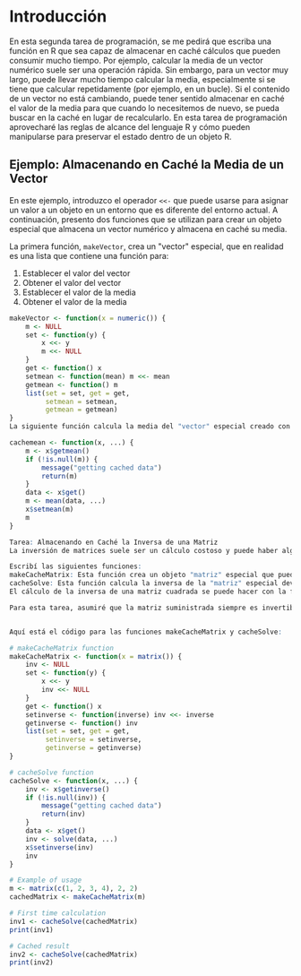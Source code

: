 # Introducción

En esta segunda tarea de programación, se me pedirá que escriba una función en R que sea capaz de almacenar en caché cálculos que pueden consumir mucho tiempo. Por ejemplo, calcular la media de un vector numérico suele ser una operación rápida. Sin embargo, para un vector muy largo, puede llevar mucho tiempo calcular la media, especialmente si se tiene que calcular repetidamente (por ejemplo, en un bucle). Si el contenido de un vector no está cambiando, puede tener sentido almacenar en caché el valor de la media para que cuando lo necesitemos de nuevo, se pueda buscar en la caché en lugar de recalcularlo. En esta tarea de programación aprovecharé las reglas de alcance del lenguaje R y cómo pueden manipularse para preservar el estado dentro de un objeto R.

## Ejemplo: Almacenando en Caché la Media de un Vector

En este ejemplo, introduzco el operador `<<-` que puede usarse para asignar un valor a un objeto en un entorno que es diferente del entorno actual. A continuación, presento dos funciones que se utilizan para crear un objeto especial que almacena un vector numérico y almacena en caché su media.

La primera función, `makeVector`, crea un "vector" especial, que en realidad es una lista que contiene una función para:

1. Establecer el valor del vector
2. Obtener el valor del vector
3. Establecer el valor de la media
4. Obtener el valor de la media

```r
makeVector <- function(x = numeric()) {
    m <- NULL
    set <- function(y) {
        x <<- y
        m <<- NULL
    }
    get <- function() x
    setmean <- function(mean) m <<- mean
    getmean <- function() m
    list(set = set, get = get,
         setmean = setmean,
         getmean = getmean)
}
La siguiente función calcula la media del "vector" especial creado con la función anterior. Sin embargo, primero verifica si la media ya ha sido calculada. Si es así, obtiene la media de la caché y omite el cálculo. De lo contrario, calcula la media de los datos y establece el valor de la media en la caché a través de la función setmean.

cachemean <- function(x, ...) {
    m <- x$getmean()
    if (!is.null(m)) {
        message("getting cached data")
        return(m)
    }
    data <- x$get()
    m <- mean(data, ...)
    x$setmean(m)
    m
}

Tarea: Almacenando en Caché la Inversa de una Matriz
La inversión de matrices suele ser un cálculo costoso y puede haber algún beneficio en almacenar en caché la inversa de una matriz en lugar de calcularla repetidamente. Mi tarea es escribir un par de funciones que almacenen en caché la inversa de una matriz.

Escribí las siguientes funciones:
makeCacheMatrix: Esta función crea un objeto "matriz" especial que puede almacenar en caché su inversa.
cacheSolve: Esta función calcula la inversa de la "matriz" especial devuelta por makeCacheMatrix. Si la inversa ya se ha calculado (y la matriz no ha cambiado), entonces cacheSolve debe recuperar la inversa de la caché.
El cálculo de la inversa de una matriz cuadrada se puede hacer con la función solve en R. Por ejemplo, si X es una matriz cuadrada invertible, entonces solve(X) devuelve su inversa.

Para esta tarea, asumiré que la matriz suministrada siempre es invertible.


Aquí está el código para las funciones makeCacheMatrix y cacheSolve:

# makeCacheMatrix function
makeCacheMatrix <- function(x = matrix()) {
    inv <- NULL
    set <- function(y) {
        x <<- y
        inv <<- NULL
    }
    get <- function() x
    setinverse <- function(inverse) inv <<- inverse
    getinverse <- function() inv
    list(set = set, get = get,
         setinverse = setinverse,
         getinverse = getinverse)
}

# cacheSolve function
cacheSolve <- function(x, ...) {
    inv <- x$getinverse()
    if (!is.null(inv)) {
        message("getting cached data")
        return(inv)
    }
    data <- x$get()
    inv <- solve(data, ...)
    x$setinverse(inv)
    inv
}

# Example of usage
m <- matrix(c(1, 2, 3, 4), 2, 2)
cachedMatrix <- makeCacheMatrix(m)

# First time calculation
inv1 <- cacheSolve(cachedMatrix)
print(inv1)

# Cached result
inv2 <- cacheSolve(cachedMatrix)
print(inv2)
